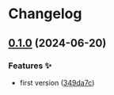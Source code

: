 # Changelog

## [0.1.0](https://github.com/hugomods/swagger-ui/compare/v0.0.1...v0.1.0) (2024-06-20)


### Features ✨

* first version ([349da7c](https://github.com/hugomods/swagger-ui/commit/349da7cc7fb528474ee3b16ed5b142b7205ae079))
